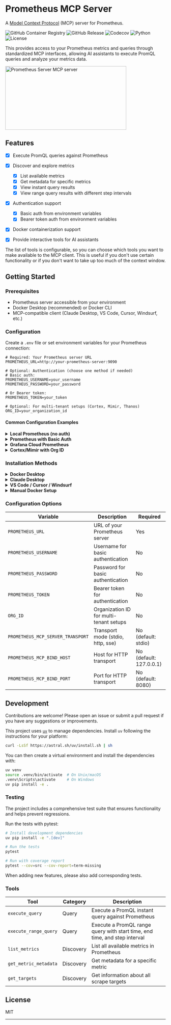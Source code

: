 # Prometheus MCP Server

A [Model Context Protocol][mcp] (MCP) server for Prometheus.

![GitHub Container Registry](https://img.shields.io/badge/ghcr.io-pab1it0%2Fprometheus--mcp--server-blue?logo=docker)
![GitHub Release](https://img.shields.io/github/v/release/pab1it0/prometheus-mcp-server)
![Codecov](https://codecov.io/gh/pab1it0/prometheus-mcp-server/branch/main/graph/badge.svg)
![Python](https://img.shields.io/badge/python-3.10%2B-blue)
![License](https://img.shields.io/github/license/pab1it0/prometheus-mcp-server)

This provides access to your Prometheus metrics and queries through standardized MCP interfaces, allowing AI assistants to execute PromQL queries and analyze your metrics data.

<a href="https://glama.ai/mcp/servers/@pab1it0/prometheus-mcp-server">
  <img width="380" height="200" src="https://glama.ai/mcp/servers/@pab1it0/prometheus-mcp-server/badge" alt="Prometheus Server MCP server" />
</a>

[mcp]: https://modelcontextprotocol.io

## Features

- [x] Execute PromQL queries against Prometheus
- [x] Discover and explore metrics
  - [x] List available metrics
  - [x] Get metadata for specific metrics
  - [x] View instant query results
  - [x] View range query results with different step intervals
- [x] Authentication support
  - [x] Basic auth from environment variables
  - [x] Bearer token auth from environment variables
- [x] Docker containerization support

- [x] Provide interactive tools for AI assistants

The list of tools is configurable, so you can choose which tools you want to make available to the MCP client.
This is useful if you don't use certain functionality or if you don't want to take up too much of the context window.

## Getting Started

### Prerequisites

- Prometheus server accessible from your environment
- Docker Desktop (recommended) or Docker CLI
- MCP-compatible client (Claude Desktop, VS Code, Cursor, Windsurf, etc.)

### Configuration

Create a `.env` file or set environment variables for your Prometheus connection:

```env
# Required: Your Prometheus server URL
PROMETHEUS_URL=http://your-prometheus-server:9090

# Optional: Authentication (choose one method if needed)
# Basic auth:
PROMETHEUS_USERNAME=your_username
PROMETHEUS_PASSWORD=your_password

# Or Bearer token:
PROMETHEUS_TOKEN=your_token

# Optional: For multi-tenant setups (Cortex, Mimir, Thanos)
ORG_ID=your_organization_id
```

#### Common Configuration Examples

<details>
<summary><b>Local Prometheus (no auth)</b></summary>

```env
PROMETHEUS_URL=http://localhost:9090
```
</details>

<details>
<summary><b>Prometheus with Basic Auth</b></summary>

```env
PROMETHEUS_URL=https://prometheus.example.com
PROMETHEUS_USERNAME=admin
PROMETHEUS_PASSWORD=secretpassword
```
</details>

<details>
<summary><b>Grafana Cloud Prometheus</b></summary>

```env
PROMETHEUS_URL=https://prometheus-prod-us-central.grafana.net
PROMETHEUS_USERNAME=123456
PROMETHEUS_PASSWORD=glc_eyJvIjoiMTIzNDU2IiwibiI6InN0YWNrLTEyMzQ1Ni1obS1yZWFkLXRva2VuIiwiayI6IjEyMzQ1Njc4OTAifQ==
```
</details>

<details>
<summary><b>Cortex/Mimir with Org ID</b></summary>

```env
PROMETHEUS_URL=https://mimir.example.com/prometheus
PROMETHEUS_TOKEN=Bearer eyJhbGciOiJIUzI1NiIsInR5cCI6IkpXVCJ9...
ORG_ID=company-dev
```
</details>

### Installation Methods

<details>
<summary><b>Docker Desktop</b></summary>

The easiest way to run the Prometheus MCP server is through Docker Desktop:

1. **Via MCP Catalog**: Visit the [Prometheus MCP Server on Docker Hub](https://hub.docker.com/mcp/server/prometheus-mcp-server) and click "Add to Docker Desktop" (when available)
   
2. **Via MCP Toolkit**: Use Docker Desktop's MCP Toolkit extension to discover and install the server

3. Configure your connection using the environment variables from the Configuration section above

</details>

<details>
<summary><b>Claude Desktop</b></summary>

Add to your Claude Desktop configuration:

```json
{
  "mcpServers": {
    "prometheus": {
      "command": "docker",
      "args": [
        "run",
        "-i",
        "--rm",
        "-e",
        "PROMETHEUS_URL",
        "ghcr.io/pab1it0/prometheus-mcp-server:latest"
      ],
      "env": {
        "PROMETHEUS_URL": "<your-prometheus-url>"
      }
    }
  }
}
```
</details>

<details>
<summary><b>VS Code / Cursor / Windsurf</b></summary>

Add to your MCP settings in the respective IDE:

```json
{
  "prometheus": {
    "command": "docker",
    "args": [
      "run",
      "-i",
      "--rm",
      "-e",
      "PROMETHEUS_URL",
      "ghcr.io/pab1it0/prometheus-mcp-server:latest"
    ],
    "env": {
      "PROMETHEUS_URL": "<your-prometheus-url>"
    }
  }
}
```
</details>

<details>
<summary><b>Manual Docker Setup</b></summary>

Run directly with Docker:

```bash
# With environment variables
docker run -i --rm \
  -e PROMETHEUS_URL="http://your-prometheus:9090" \
  ghcr.io/pab1it0/prometheus-mcp-server:latest

# With authentication
docker run -i --rm \
  -e PROMETHEUS_URL="http://your-prometheus:9090" \
  -e PROMETHEUS_USERNAME="admin" \
  -e PROMETHEUS_PASSWORD="password" \
  ghcr.io/pab1it0/prometheus-mcp-server:latest
```
</details>

### Configuration Options

| Variable | Description | Required |
|----------|-------------|----------|
| `PROMETHEUS_URL` | URL of your Prometheus server | Yes |
| `PROMETHEUS_USERNAME` | Username for basic authentication | No |
| `PROMETHEUS_PASSWORD` | Password for basic authentication | No |
| `PROMETHEUS_TOKEN` | Bearer token for authentication | No |
| `ORG_ID` | Organization ID for multi-tenant setups | No |
| `PROMETHEUS_MCP_SERVER_TRANSPORT` | Transport mode (stdio, http, sse) | No (default: stdio) |
| `PROMETHEUS_MCP_BIND_HOST` | Host for HTTP transport | No (default: 127.0.0.1) |
| `PROMETHEUS_MCP_BIND_PORT` | Port for HTTP transport | No (default: 8080) |


## Development

Contributions are welcome! Please open an issue or submit a pull request if you have any suggestions or improvements.

This project uses [`uv`](https://github.com/astral-sh/uv) to manage dependencies. Install `uv` following the instructions for your platform:

```bash
curl -LsSf https://astral.sh/uv/install.sh | sh
```

You can then create a virtual environment and install the dependencies with:

```bash
uv venv
source .venv/bin/activate  # On Unix/macOS
.venv\Scripts\activate     # On Windows
uv pip install -e .
```

### Testing

The project includes a comprehensive test suite that ensures functionality and helps prevent regressions.

Run the tests with pytest:

```bash
# Install development dependencies
uv pip install -e ".[dev]"

# Run the tests
pytest

# Run with coverage report
pytest --cov=src --cov-report=term-missing
```

When adding new features, please also add corresponding tests.

### Tools

| Tool | Category | Description |
| --- | --- | --- |
| `execute_query` | Query | Execute a PromQL instant query against Prometheus |
| `execute_range_query` | Query | Execute a PromQL range query with start time, end time, and step interval |
| `list_metrics` | Discovery | List all available metrics in Prometheus |
| `get_metric_metadata` | Discovery | Get metadata for a specific metric |
| `get_targets` | Discovery | Get information about all scrape targets |

## License

MIT

---

[mcp]: https://modelcontextprotocol.io
